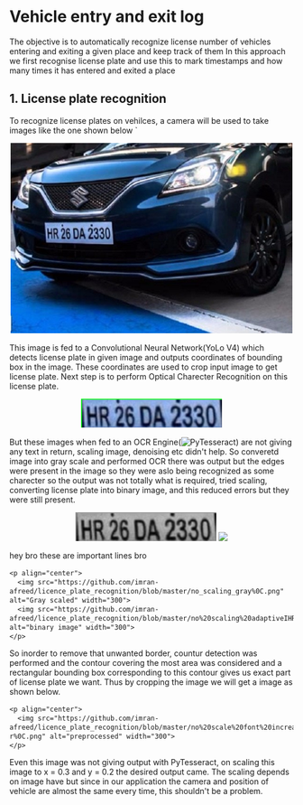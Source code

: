 # Vehicle entry and exit log

The objective is to automatically recognize license number of vehicles entering and exiting a given place and keep track of them
In this approach we first recognise license plate and use this to mark timestamps and how many times it has entered and exited a place

## 1. License plate recognition
  
  To recognize license plates on vehilces, a camera will be used to take images like the one shown below
  ` 
  <p align="center">
    <img src="https://github.com/imran-afreed/licence_plate_recognition/blob/master/one.jpg" alt="vehicle pic" width="500">
  </p>
  
  This image is fed to a Convolutional Neural Network(YoLo V4) which detects license plate in given image and outputs coordinates of bounding box in the image. These coordinates are used to crop input image to get license plate. Next step is to perform Optical Charecter Recognition on this license plate.
  
  
  <p align="center">
    <img src="https://github.com/imran-afreed/licence_plate_recognition/blob/master/cropped.png" alt="cropped image" width="250">
  </p>
  
  But these images when fed to an OCR Engine(![PyTesseract](https://pypi.org/project/pytesseract/)) are not giving any text in return, scaling image, denoising etc didn't help. So converetd image into gray scale and performed OCR there was output but the edges were present in the image so they were aslo being recognized as some charecter so the output was not totally what is required, tried scaling, converting license plate into binary image, and this reduced errors but they were still present.
  
  
<p align="center">
  <img width="250" src="https://github.com/imran-afreed/licence_plate_recognition/blob/master/no_scaling_gray%0C.png">
  <img width="250" src="https://github.com/imran-afreed/licence_plate_recognition/blob/master/no%20scaling%20adaptiveIHR%2096%20DA%202330:%0A%0C.png">
</p>
  
  hey bro these are important lines bro
  
    <p align="center">
      <img src="https://github.com/imran-afreed/licence_plate_recognition/blob/master/no_scaling_gray%0C.png" alt="Gray scaled" width="300">
      <img src="https://github.com/imran-afreed/licence_plate_recognition/blob/master/no%20scaling%20adaptiveIHR%2096%20DA%202330:%0A%0C.png" alt="binary image" width="300">
    </p>
  
  So inorder to remove that unwanted border, countur detection was performed and the contour covering the most area was considered and a rectangular bounding box corresponding to this contour gives us exact part of license plate we want. Thus by cropping the image we will get a image as shown below.
  
    <p align="center">
      <img src="https://github.com/imran-afreed/licence_plate_recognition/blob/master/no%20scale%20font%20increased%20border%20-r%0C.png" alt="preprocessed" width="300">
    </p>

  Even this image was not giving output with PyTesseract, on scaling this image to x = 0.3 and y = 0.2 the desired output came. The scaling depends on image have but since in our application the camera and position of vehicle are almost the same every time, this shouldn't be a problem.
  
